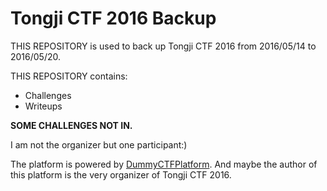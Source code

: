 # Tongji CTF 2016 Backup

THIS REPOSITORY is used to back up Tongji CTF 2016 from 2016/05/14 to 2016/05/20.

THIS REPOSITORY contains:

- Challenges
- Writeups

**SOME CHALLENGES NOT IN.**

I am not the organizer but one participant:)

The platform is powered by [DummyCTFPlatform](https://github.com/bwbwbwbw/DummyCTFPlatform). And maybe the author of this platform is the very organizer of Tongji CTF 2016.